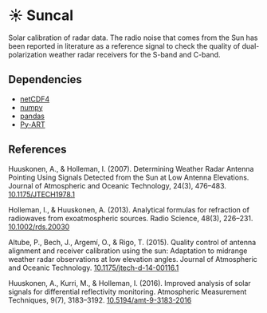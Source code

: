# ☀️ Suncal

Solar calibration of radar data. The radio noise that comes from the Sun has been reported in literature as a reference signal to check the quality of dual-polarization weather radar receivers for the S-band and C-band.

## Dependencies

- [netCDF4](https://github.com/Unidata/netcdf4-python)
- [numpy](https://www.numpy.org/)
- [pandas](https://pandas.pydata.org/)
- [Py-ART](https://github.com/ARM-DOE/pyart)

## References

Huuskonen, A., & Holleman, I. (2007). Determining Weather Radar Antenna Pointing Using Signals Detected from the Sun at Low Antenna Elevations. Journal of Atmospheric and Oceanic Technology, 24(3), 476–483. [10.1175/JTECH1978.1](https://doi.org/10.1175/JTECH1978.1)

Holleman, I., & Huuskonen, A. (2013). Analytical formulas for refraction of radiowaves from exoatmospheric sources. Radio Science, 48(3), 226–231. [10.1002/rds.20030](https://doi.org/10.1002/rds.20030)

Altube, P., Bech, J., Argemí, O., & Rigo, T. (2015). Quality control of antenna alignment and receiver calibration using the sun: Adaptation to midrange weather radar observations at low elevation angles. Journal of Atmospheric and Oceanic Technology. [10.1175/jtech-d-14-00116.1](https://doi.org/10.1175/jtech-d-14-00116.1)

Huuskonen, A., Kurri, M., & Holleman, I. (2016). Improved analysis of solar signals for differential reflectivity monitoring. Atmospheric Measurement Techniques, 9(7), 3183–3192. [10.5194/amt-9-3183-2016](https://doi.org/10.5194/amt-9-3183-2016)
